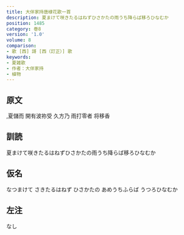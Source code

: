 ```yaml
---
title: 大伴家持唐棣花歌一首
description: 夏まけて咲きたるはねずひさかたの雨うち降らば移ろひなむか
position: 1485
category: 巻8
version: '1.0'
volume: 8
comparison:
- 歌 [西] 謌 [西（訂正）] 歌
keywords:
- 夏雑歌
- 作者：大伴家持
- 植物
---
```


## 原文

,夏儲而 開有波祢受 久方乃 雨打零者 将移香

## 訓読

夏まけて咲きたるはねずひさかたの雨うち降らば移ろひなむか

## 仮名

なつまけて さきたるはねず ひさかたの あめうちふらば うつろひなむか

## 左注

なし
